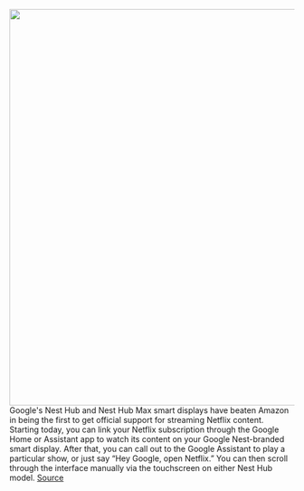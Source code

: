 <img src='https://cdn.vox-cdn.com/thumbor/UWTQDJd4l30rSP2diIf65zEwf1M=/0x0:2040x1360/1200x800/filters:focal(857x517:1183x843)/cdn.vox-cdn.com/uploads/chorus_image/image/67086032/netflixnesthub.0.jpg' width='700px' /><br/>
Google's Nest Hub and Nest Hub Max smart displays have beaten Amazon in being the first to get official support for streaming Netflix content. Starting today, you can link your Netflix subscription through the Google Home or Assistant app to watch its content on your Google Nest-branded smart display. After that, you can call out to the Google Assistant to play a particular show, or just say “Hey Google, open Netflix.” You can then scroll through the interface manually via the touchscreen on either Nest Hub model.
<a href='https://www.theverge.com/2020/7/21/21331709/netflix-app-available-now-google-nest-hub-max-smart-display'> Source <a/>